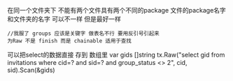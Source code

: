 在同一个文件夹下 不能有两个文件具有两个不同的package
文件的package名字和文件夹的名字 可以不一样 但是最好一样


	//我服了 groups 应该是关键字 做表名不行 要用反引号引起来
    为Raw 不是 finish 而是 chainable 适用于查找

可以把select的数据直接 存到 数组里
    var gids []string
	tx.Raw("select gid from invitations where cid=? and sid=? and group_status <> 2", cid, sid).Scan(&gids)